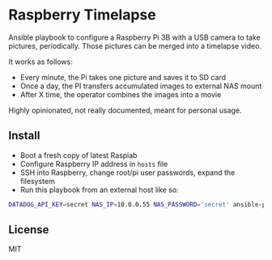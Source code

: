 # Raspberry Timelapse

Ansible playbook to configure a Raspberry Pi 3B with a USB camera to take pictures, periodically. Those pictures can be merged into a timelapse video.

It works as follows:

- Every minute, the Pi takes one picture and saves it to SD card
- Once a day, the PI transfers accumulated images to external NAS mount
- After X time, the operator combines the images into a movie

Highly opinionated, not really documented, meant for personal usage.

## Install

- Boot a fresh copy of latest Raspiab
- Configure Raspberry IP address in `hosts` file
- SSH into Raspberry, change root/pi user passwords, expand the filesystem
- Run this playbook from an external host like so:
```bash
DATADOG_API_KEY=secret NAS_IP=10.0.0.55 NAS_PASSWORD='secret' ansible-playbook -i hosts site.yml
```


## License

MIT
